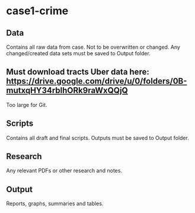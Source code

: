 # case1-crime

## Data
Contains all raw data from case. Not to be overwritten or changed. Any changed/created data sets must be saved to Output folder.

## Must download tracts Uber data here: https://drive.google.com/drive/u/0/folders/0B-mutxqHY34rblhORk9raWxQQjQ
Too large for Git. 

## Scripts
Contains all draft and final scripts. Outputs must be saved to Output folder.

## Research
Any relevant PDFs or other research and notes. 

## Output
Reports, graphs, summaries and tables.